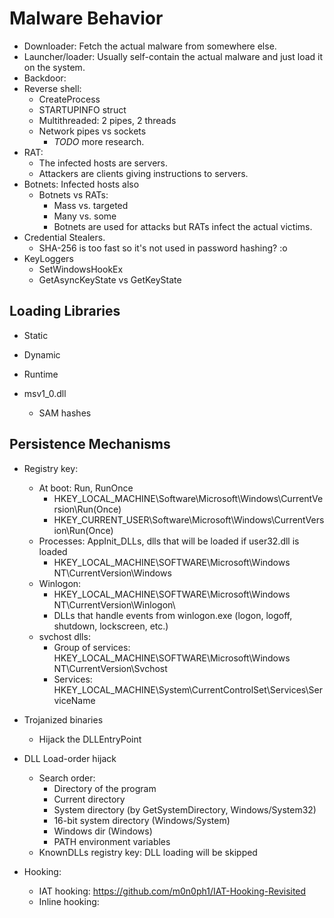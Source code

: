 # Malware Behavior

- Downloader: Fetch the actual malware from somewhere else.
- Launcher/loader: Usually self-contain the actual malware and just load it on the system.
- Backdoor:
- Reverse shell:
    - CreateProcess
    - STARTUPINFO struct
    - Multithreaded: 2 pipes, 2 threads
    - Network pipes vs sockets
        - *TODO* more research.
- RAT:
    - The infected hosts are servers.
    - Attackers are clients giving instructions to servers.
- Botnets: Infected hosts also
    - Botnets vs RATs:
        - Mass vs. targeted
        - Many vs. some
        - Botnets are used for attacks but RATs infect the actual victims.
- Credential Stealers.
    - SHA-256 is too fast so it's not used in password hashing? :o
- KeyLoggers
    - SetWindowsHookEx
    - GetAsyncKeyState vs GetKeyState

## Loading Libraries

- Static
- Dynamic
- Runtime

- msv1_0.dll
    - SAM hashes

## Persistence Mechanisms

- Registry key:
    - At boot: Run, RunOnce
        - HKEY_LOCAL_MACHINE\Software\Microsoft\Windows\CurrentVersion\Run(Once)
        - HKEY_CURRENT_USER\Software\Microsoft\Windows\CurrentVersion\Run(Once)
    - Processes: AppInit_DLLs, dlls that will be loaded if user32.dll is loaded
        - HKEY_LOCAL_MACHINE\SOFTWARE\Microsoft\Windows NT\CurrentVersion\Windows
    - Winlogon:
        - HKEY_LOCAL_MACHINE\SOFTWARE\Microsoft\Windows NT\CurrentVersion\Winlogon\
        - DLLs that handle events from winlogon.exe (logon, logoff, shutdown, lockscreen, etc.)
    - svchost dlls:
        - Group of services: HKEY_LOCAL_MACHINE\SOFTWARE\Microsoft\Windows NT\CurrentVersion\Svchost
        - Services: HKEY_LOCAL_MACHINE\System\CurrentControlSet\Services\ServiceName

- Trojanized binaries
    - Hijack the DLLEntryPoint
- DLL Load-order hijack
    - Search order:
        - Directory of the program
        - Current directory
        - System directory (by GetSystemDirectory, Windows/System32)
        - 16-bit system directory (Windows/System)
        - Windows dir (Windows)
        - PATH environment variables
    - KnownDLLs registry key: DLL loading will be skipped
- Hooking:
    - IAT hooking: https://github.com/m0n0ph1/IAT-Hooking-Revisited
    - Inline hooking: 